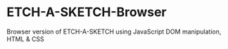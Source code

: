 # ETCH-A-SKETCH-Browser
Browser version of ETCH-A-SKETCH using JavaScript DOM manipulation, HTML &amp; CSS
